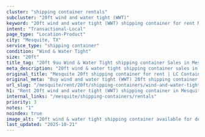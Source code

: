 ```yaml
---
cluster: "shipping container rentals"
subcluster: "20ft wind and water tight (WWT)"
keyword: "20ft wind and water tight (WWT) shipping container for rent Mesquite, TX"
intent: "Transactional-Local"
page_type: "Location-Product"
city: "Mesquite, TX"
service_type: "shipping container"
condition: "Wind & Water Tight"
size: "20ft"
title_tag: "20ft 9uu Wind & Water Tight shipping container Sales in Mesquite | LC Container"
meta_description: "20ft wind & water tight shipping container sales in Mesquite. Fast delivery, competitive pricing. Serving shipping containers area. Quote ID: LO2. Call (214) 524-4168 for your free quote today."
original_title: "Mesquite 20ft shipping container for rent | LC Container"
original_meta: "Buy wind and water tight (WWT) 20ft shipping container rent with local delivery in Mesquite, TX. LC Container — local Since 2003. Request a fast quote today."
url_slug: "/mesquite/rent/20ft/shipping-containers/wind-and-water-tight-wwt"
h1: "Rent 20ft wind and water tight (WWT) shipping container in Mesquite"
internal_links: "/mesquite/shipping-containers/rentals"
priority: 3
notes: "1"
noindex: true
image_alt: "20ft wind & water tight shipping container available for delivery in Mesquite"
last_updated: "2025-10-21"
---
```


<!-- TODO: Add unique city/inventory copy, images, and internal links here. -->
